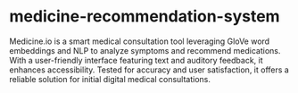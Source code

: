 # medicine-recommendation-system
Medicine.io is a smart medical consultation tool leveraging GloVe word embeddings and NLP to analyze symptoms and recommend medications. With a user-friendly interface featuring text and auditory feedback, it enhances accessibility. Tested for accuracy and user satisfaction, it offers a reliable solution for initial digital medical consultations.
